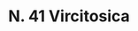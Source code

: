 ---
title: "N. 41 Vircitosica"
permalink: "/edition/plant041/"
plant-name: "N. 41"
plant-number: "041"
plant-xml: "/assets/xml/plant041.xml"
plant-img1: "/assets/img/plant041_verso.jpg"
plant-img2: "/assets/img/plant041.jpg"
plant-title: "N. 41 Vircitosica"
plant-wfo-link: ""
plant-kew-link: ""
plant-taxon-content: ""
layout: single-xml
---